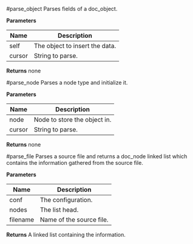 #parse_object
Parses fields of a doc_object.

**Parameters**

**Name** | **Description**
-------- | ---------------
self | The object to insert the data.
cursor | String to parse.

**Returns**
none

#parse_node
Parses a node type and initialize it.

**Parameters**

**Name** | **Description**
-------- | ---------------
node | Node to store the object in.
cursor | String to parse.

**Returns**
none

#parse_file
Parses a source file and returns a doc_node linked list
which contains the information gathered from the source file.

**Parameters**

**Name** | **Description**
-------- | ---------------
conf | The configuration.
nodes | The list head.
filename | Name of the source file.

**Returns**
A linked list containing the information.

